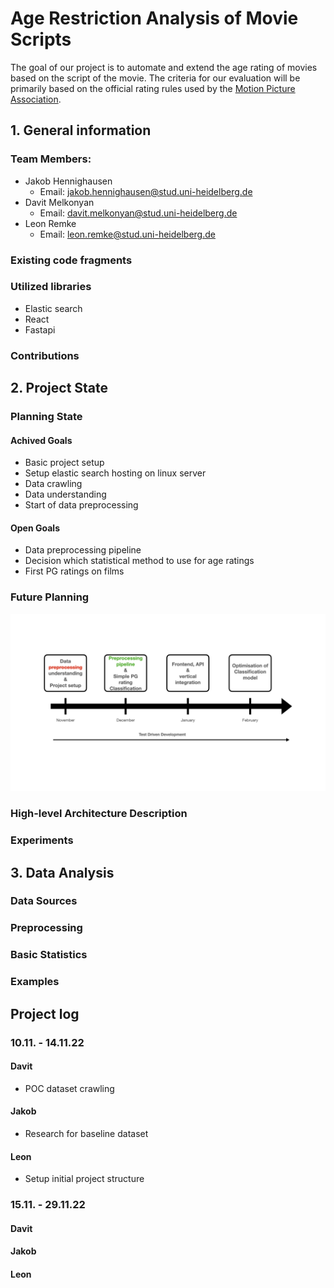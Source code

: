 # Age Restriction Analysis of Movie Scripts
The goal of our project is to automate and extend the age rating of movies based on the script of the movie. The criteria for our evaluation will be primarily based on the official rating rules used by the [Motion Picture Association](https://www.filmratings.com/RatingsGuide).

## 1. General information
### Team Members:
- Jakob Hennighausen
  - Email: jakob.hennighausen@stud.uni-heidelberg.de
- Davit Melkonyan
  - Email: davit.melkonyan@stud.uni-heidelberg.de
- Leon Remke
  - Email: leon.remke@stud.uni-heidelberg.de
### Existing code fragments

### Utilized libraries
- Elastic search
- React
- Fastapi

### Contributions

## 2. Project State

### Planning State
#### Achived Goals
- Basic project setup
- Setup elastic search hosting on linux server
- Data crawling
- Data understanding
- Start of data preprocessing
#### Open Goals
- Data preprocessing pipeline
- Decision which statistical method to use for age ratings
- First PG ratings on films
### Future Planning

<img src="./assets/Milestones_New.001.png">

### High-level Architecture Description

### Experiments

## 3. Data Analysis

### Data Sources

### Preprocessing

### Basic Statistics

### Examples

## Project log
### 10.11. - 14.11.22
#### Davit
- POC dataset crawling
#### Jakob
- Research for baseline dataset
#### Leon
- Setup initial project structure
### 15.11. - 29.11.22
#### Davit
#### Jakob
#### Leon

